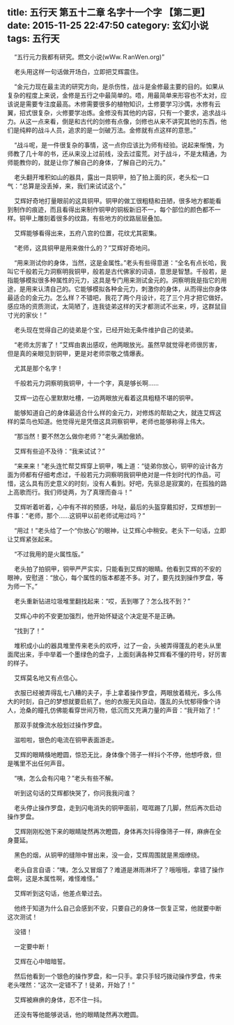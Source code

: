 title: 五行天 第五十二章 名字十一个字 【第二更】
date: 2015-11-25 22:47:50
category: 玄幻小说
tags: 五行天
---
&nbsp;&nbsp;&nbsp;&nbsp;“五行元力我都有研究。燃文小说(wＷw.ＲanＷen.org)”

&nbsp;&nbsp;&nbsp;&nbsp;老头用这样一句话做开场白，立即把艾辉震住。

&nbsp;&nbsp;&nbsp;&nbsp;“金元力现在最主流的研究方向，是杀伤性，战斗是金修最主要的目的。如果从复杂的程度上来说，金修是五行之中最简单的。唔，用最简单来形容也不太对，应该说是需要专注度最高。木修需要很多的植物知识，土修要学习沙偶，水修有云翼，招式很复杂，火修要学冶炼。金修没有其他的内容，只有一个要求，追求战斗力。从这一点来看，倒是和古代的剑修有点像，剑修也从来不讲究其他的东西，他们是纯粹的战斗人员，追求的是一剑破万法。金修就有点这样的意思。”

&nbsp;&nbsp;&nbsp;&nbsp;“战斗呢，是一件很复杂的事情，这一点你应该比为师有经验。说起来惭愧，为师教了几十年的书，还从来没上过前线，没去过蛮荒。对于战斗，不是太精通，为师能教你的，就是让你了解自己的身体，了解自己的元力。”

&nbsp;&nbsp;&nbsp;&nbsp;老头翻开堆积如山的器具，露出一具铜甲，拍了拍上面的灰，老头松一口气：“总算是没丢掉，来，我们来试试这个。”

&nbsp;&nbsp;&nbsp;&nbsp;艾辉好奇地打量眼前的这具铜甲。铜甲的做工很粗糙和丑陋，很多地方都能看到制作的痕迹，而且看得出来制作铜甲的铜板新旧不一，每个部位的颜色都不一样。铜甲上雕刻着很多的纹路，有些地方的纹路层层叠加。

&nbsp;&nbsp;&nbsp;&nbsp;艾辉能够看得出来，五府八宫的位置，花纹尤其密集。

&nbsp;&nbsp;&nbsp;&nbsp;“老师，这具铜甲是用来做什么的？”艾辉好奇地问。

&nbsp;&nbsp;&nbsp;&nbsp;“用来测试你的身体，当然，这是金属性。”老头有些得意道：“全名有点长哈，我叫它千般若元力洞察明我铜甲，般若是古代佛家的词语，意思是智慧。千般若，是指能够模拟很多种属性的元力，这具是专门用来测试金元的。洞察明我是指它的用途，是用来认清自己的。它能够模拟各种金元力，刺激你的身体，从而得出你身体最适合的金元力。怎么样？不错吧，我花了两个月设计，花了三个月才把它做好。感应场的资质测试，太简陋了，连我徒弟这样的天才都测试不出来，哼，这群鼠目寸光的家伙！”

&nbsp;&nbsp;&nbsp;&nbsp;老头现在觉得自己的徒弟是个宝，已经开始无条件维护自己的徒弟。

&nbsp;&nbsp;&nbsp;&nbsp;“老师太厉害了！”艾辉由衷出感叹，他两眼放光。虽然早就觉得老师很厉害，但是真的亲眼见到铜甲，更是对老师崇敬之情爆表。

&nbsp;&nbsp;&nbsp;&nbsp;尤其是那个名字！

&nbsp;&nbsp;&nbsp;&nbsp;千般若元力洞察明我铜甲，十一个字，真是够长啊……

&nbsp;&nbsp;&nbsp;&nbsp;艾辉一边在心里默默吐槽，一边两眼放光看着这具粗糙不堪的铜甲。

&nbsp;&nbsp;&nbsp;&nbsp;能够知道自己的身体最适合什么样的金元力，对修炼的帮助之大，就连艾辉这样的菜鸟也知道。他觉得光是凭借这具洞察铜甲，老师也能够称得上伟大。

&nbsp;&nbsp;&nbsp;&nbsp;“那当然！要不然怎么做你老师？”老头满脸傲娇。

&nbsp;&nbsp;&nbsp;&nbsp;艾辉有些迫不及待：“我来试试？”

&nbsp;&nbsp;&nbsp;&nbsp;“来来来！”老头连忙帮艾辉穿上铜甲，嘴上道：“徒弟你放心，铜甲的设计各方面为师都有仔细考虑过，千般若元力洞察明我铜甲绝对是一件划时代的作品，可惜，这么具有历史意义的时刻，没有人看到。好吧，先驱总是寂寞的，在孤独的路上高歌而行。我们师徒两，为了真理而奋斗！”

&nbsp;&nbsp;&nbsp;&nbsp;艾辉听着听着，心中有不祥的预感，咔哒，最后的头盔穿戴扣好，艾辉想到一件事：“老师，那个……这铜甲以前老师试用过吗？”

&nbsp;&nbsp;&nbsp;&nbsp;“用过！”老头给了一个“你放心”的眼神，让艾辉心中稍安。老头下一句话，立即让艾辉紧张起来。

&nbsp;&nbsp;&nbsp;&nbsp;“不过我用的是火属性版。”

&nbsp;&nbsp;&nbsp;&nbsp;老头拍了拍铜甲，铜甲严严实实，只能看到艾辉的眼睛。他看到艾辉的不安的眼神，安慰道：“放心，每个属性的版本都差不多。对了，要先找到操作罗盘，等为师一下。”

&nbsp;&nbsp;&nbsp;&nbsp;老头重新钻进垃圾堆里翻找起来：“哎，丢到哪了？怎么找不到？”

&nbsp;&nbsp;&nbsp;&nbsp;艾辉心中的不安更加强烈，他开始怀疑这个决定是不是正确。

&nbsp;&nbsp;&nbsp;&nbsp;“找到了！”

&nbsp;&nbsp;&nbsp;&nbsp;堆积成小山的器具堆里传来老头的欢呼，过了一会，头被弄得蓬乱的老头从里面爬出来，手中举着一个墨绿色的盘子，上面刻满各种艾辉看不懂的符号，好厉害的样子。

&nbsp;&nbsp;&nbsp;&nbsp;艾辉莫名地又有点信心。

&nbsp;&nbsp;&nbsp;&nbsp;衣服已经被弄得乱七八糟的夫子，手上拿着操作罗盘，两眼放着精光，多么伟大的时刻，自己的梦想就要启航了。他的衣服无风自动，蓬乱的头忧郁得像个诗人，沧桑的瞳孔仿佛能看穿世间万物，低沉而又充满力量的声音：“我开始了！”

&nbsp;&nbsp;&nbsp;&nbsp;那双手就像流水般划过操作罗盘。

&nbsp;&nbsp;&nbsp;&nbsp;滋啦啦，银色的电流在铜甲表面游走。

&nbsp;&nbsp;&nbsp;&nbsp;艾辉的眼睛倏地瞪圆，惊恐无比，身体像个筛子一样抖个不停，他想呼救，但是嘴里不出任何声音。

&nbsp;&nbsp;&nbsp;&nbsp;“咦，怎么会有闪电？”老头有些不解。

&nbsp;&nbsp;&nbsp;&nbsp;听到这句话的艾辉都快哭了，你问我我问谁？

&nbsp;&nbsp;&nbsp;&nbsp;老头停止操作罗盘，走到闪电消失的铜甲面前，哐哐踢了几脚，然后再次启动操作罗盘。

&nbsp;&nbsp;&nbsp;&nbsp;艾辉刚刚松弛下来的眼睛陡然再次瞪圆，身体再次抖得像筛子一样，麻痹在全身蔓延。

&nbsp;&nbsp;&nbsp;&nbsp;黑色的烟，从铜甲的缝隙中冒出来，没一会，艾辉周围就是黑烟缭绕。

&nbsp;&nbsp;&nbsp;&nbsp;老头自言自语：“咦，怎么又冒烟了？难道是淋雨淋坏了？哦哦哦，拿错了操作盘啊，这是木属性啊，难怪难怪。”

&nbsp;&nbsp;&nbsp;&nbsp;艾辉听到这句话，他差点晕过去。

&nbsp;&nbsp;&nbsp;&nbsp;他终于知道为什么自己会感到不安，只要自己的身体一恢复正常，他就要中断这次测试！

&nbsp;&nbsp;&nbsp;&nbsp;没错！

&nbsp;&nbsp;&nbsp;&nbsp;一定要中断！

&nbsp;&nbsp;&nbsp;&nbsp;艾辉在心中暗暗誓。

&nbsp;&nbsp;&nbsp;&nbsp;然后他看到一个银色的操作罗盘，和一只手。拿只手轻巧拨动操作罗盘，传来老头嘿然：“这次一定错不了！徒弟，开始了！”

&nbsp;&nbsp;&nbsp;&nbsp;艾辉被麻痹的身体，忍不住一抖。

&nbsp;&nbsp;&nbsp;&nbsp;还没有等他能够说话，他的眼睛陡然再次瞪圆。